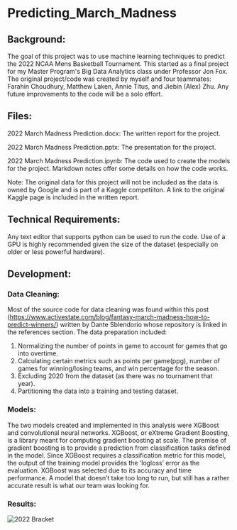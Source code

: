 # Predicting_March_Madness

## Background: 

The goal of this project was to use machine learning techniques to predict the 2022 NCAA Mens Basketball Tournament. This started as a final project for my Master Program's Big Data Analytics class under Professor Jon Fox. The original project/code was created by myself and four teammates: Farahin Choudhury, Matthew Laken, Annie Titus, and Jiebin (Alex) Zhu. Any future improvements to the code will be a solo effort. 

## Files:

2022 March Madness Prediction.docx: The written report for the project.

2022 March Madness Prediction.pptx: The presentation for the project.

2022 March Madness Prediction.ipynb: The code used to create the models for the project. Markdown notes offer some details on how the code works.

Note: The original data for this project will not be included as the data is owned by Google and is part of a Kaggle competiiton. A link to the original Kaggle page is included in the written report. 

## Technical Requirements:

Any text editor that supports python can be used to run the code. Use of a GPU is highly recommended given the size of the dataset (especially on older or less powerful hardware).

## Development:

### Data Cleaning:

Most of the source code for data cleaning was found within this post (https://www.activestate.com/blog/fantasy-march-madness-how-to-predict-winners/) written by Dante Sblendorio whose repository is linked in the references section. The data preparation included:

1.	Normalizing the number of points in game to account for games that go into overtime.
2.	Calculating certain metrics such as points per game(ppg), number of games for winning/losing teams, and win percentage for the season.
3.	Excluding 2020 from the dataset (as there was no tournament that year).
4.	Partitioning the data into a training and testing dataset. 

### Models:

The two models created and implemented in this analysis were XGBoost and convolutional neural networks. XGBoost, or eXtreme Gradient Boosting, is a library meant for computing gradient boosting at scale. The premise of gradient boosting is to provide a prediction from classification tasks defined in the model. Since XGBoost requires a classification metric for this model, the output of the training model provides the ‘logloss’ error as the evaluation. XGBoost was selected due to its accuracy and time performance. A model that doesn’t take too long to run, but still has a rather accurate result is what our team was looking for.

### Results:

![2022 Bracket](https://user-images.githubusercontent.com/87530934/213572570-141bab54-6cd6-4eda-a1de-3a2914711608.png)


